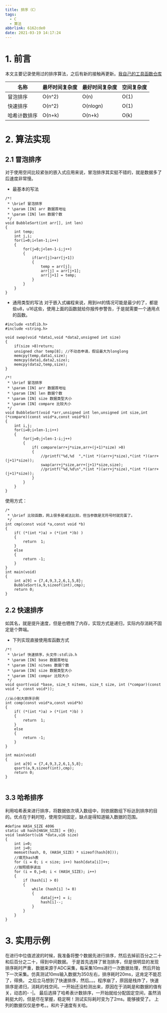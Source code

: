 ```yaml
---
title: 排序（C）
tags:
  - C
  - 算法
abbrlink: 6162cde0
date: 2021-03-19 14:17:24
---
```


# 1. 前言

本文主要记录使用过的排序算法，之后有新的接触再更新。[我自己的工具函数仓库](https://github.com/lissettecarlr/Embedded-tool-function)

|名称|最坏时间复杂度|最好时间复杂度|空间复杂度|
|---|---|---|---|
|冒泡排序|O(n^2)|O(n)|O(1)|
|快速排序|O(n^2)|O(nlogn)|O(1)|
|哈希计数排序|O(n+k)|O(n+k)|O(k)|
<!-- more -->

# 2. 算法实现
## 2.1 冒泡排序
对于使用空间比较紧张的嵌入式应用来说，冒泡排序其实挺不错的，就是数据多了后速度非常慢。


* 最基本的写法

```
/*!
 * \brief 冒泡排序
 * \param [IN] arr 数据首地址
 * \param [IN] len 数据个数
 */
void BubbleSort(int arr[], int len)
{
    int temp;
    int j,i;
    for(i=0;i<len-1;i++)
    {
        for(j=0;j<len-1-i;j++)
        {
            if(arr[j]>arr[j+1])
            {
                temp = arr[j];
                arr[j] = arr[j+1];
                arr[j+1] = temp;
            }
        }
    }
}
```
* 通用类型的写法
对于嵌入式编程来说，用到int的情况可能是最少的了，都是些u8，u16这些，使用上面的函数就给你报传参警告，于是就需要一个通用点的函数。
```
#include <stdlib.h>
#include <string.h>

void swap(void *data1,void *data2,unsigned int size)
{
    if(size >8)return;
    unsigned char temp[8]; //不动态申请，假设最大为longlong
    memcpy(temp,data1,size);
    memcpy(data1,data2,size);
    memcpy(data2,temp,size);
}

/*!
 * \brief 冒泡排序
 * \param [IN] arr 数据首地址
 * \param [IN] len 数据个数
 * \param [IN] size 数据类型大小
 * \param [IN] compare 比较大小
 */
void BubbleSort(void *arr,unsigned int len,unsigned int size,int (*compare)(const void*a,const void*b))
{
    int i,j;
    for(i=0;i<len-1;i++)
    {
        for(j=0;j<len-1-i;j++)
        {
            if( compare(arr+j*size,arr+(j+1)*size) >0)
            {
                //printf("%d,%d  ",*(int *)(arr+j*size),*(int *)(arr+(j+1)*size));
                swap(arr+j*size,arr+(j+1)*size,size);
                //printf("%d,%d\n",*(int *)(arr+j*size),*(int *)(arr+(j+1)*size));
            }
        }
    }
}
```
使用方式：
```
/*
 * \brief 比较函数，网上很多是减法比较，但当参数是无符号时就完蛋了。
 */
int cmp(const void *a,const void *b)
{
    if( (*(int *)a) > (*(int *)b) )
    {
        return  1;
    }
    else
    {
        return -1;
    }
}
int main(void)
{
    int a[9] = {7,4,9,3,2,6,1,5,8};
    BubbleSort(a,9,sizeof(int),cmp);
    return 0;
}
```

## 2.2 快速排序
如其名，就是提升速度，但是也牺牲了内存，实现方式是递归，实际内存消耗不固定是个弊端。
* 下列实现直接使用库函数方式
```
/*!
 * \brief 快速排序，头文件:stdlib.h
 * \param [IN] base 数据首地址
 * \param [IN] nitems 数据个数
 * \param [IN] size 数据类型大小
 * \param [IN] compar 比较大小
 */
void qsort(void *base, size_t nitems, size_t size, int (*compar)(const void *, const void*));

//从小到大排序示例
int comp(const void*a,const void*b)
{
    if( (*(int *)a) > (*(int *)b) )
    {
        return  1;
    }
    else
    {
        return -1;
    }
}

int main(void)
{
    int a[9] = {7,4,9,3,2,6,1,5,8};
    qsort(a,9,sizeof(int),cmp);
    return 0;
}


```

## 3.3 哈希排序
利用哈希表来进行排序，将数据依次填入数组中，则依据数组下标达到排序的目的。优点在于耗时短，使用空间固定，缺点是得知道输入数据的范围。
```
#define HASH_SIZE 4096
static u8 hash[HASH_SIZE] = {0};
void leakSort(u16 *data,u16 size)
{
    int i=0;
    int j=0;
    memset(hash, 0, (HASH_SIZE) * sizeof(hash[0]));
    //填充hash表
    for (i = 0; i < size; i++) hash[data[i]]++;
    //按照顺序读出
    for (i = 0,j=0; i < (HASH_SIZE); i++) 
    {
        if (hash[i] > 0)
        {
            while (hash[i] != 0) 
            {
                data[j++] = i;
                hash[i]--;
            }
        }
    }
}
```
# 3. 实用示例


在进行中位值滤波的时候，我准备将整个数据先进行排序，然后去掉前百分之二十和后百分之二十，得到中间数据。
于是首先选择了冒泡排序，但是很明显的发现排序耗时严重，数据来源于ADC采集，每采集10ms进行一次数据处理，然后开始下一次采集。仿真测试10ms输入数据为350左右，排序耗时20ms，这肯定不能忍了，得换。
之后立马想到了快速排序，然后。。。程序崩了，原因是栈炸了，快速排序是递归，消耗的栈空间。一开始还没检测出来，原因在于消耗是和数据的值有关，动态的- -|。
最后选择了哈希表计数排序，一开始就给分配固定空间，虽然消耗挺大的，但是尽在掌握，稳定啊！测试实际耗时变为了2ms。能够接受了。
上列的数据仅仅是参考。。和片子速度有关哈。